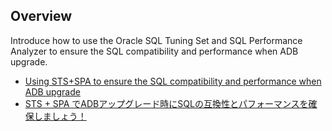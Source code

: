 ## Overview

Introduce how to use the Oracle SQL Tuning Set and SQL Performance Analyzer to ensure the SQL compatibility and performance when ADB upgrade. 

- [Using STS+SPA to ensure the SQL compatibility and performance when ADB upgrade](./en.md)
- [STS + SPA でADBアップグレード時にSQLの互換性とパフォーマンスを確保しましょう！](./ja.md)
